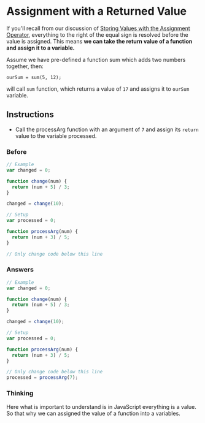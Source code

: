 # Assignment with a Returned Value

If you'll recall from our discussion of
[Storing Values with the Assignment Operator](https://www.freecodecamp.com/challenges/storing-values-with-the-assignment-operator),
everything to the right of the equal sign is resolved
before the value is assigned. This means **we can take the return value of
a function and assign it to a variable.**

Assume we have pre-defined a function sum which adds two numbers
together, then:

`ourSum = sum(5, 12);`

will call `sum` function, which returns a value of `17` and
assigns it to `ourSum` variable.

## Instructions
 - Call the processArg function with an argument of `7` and assign its `return` value to
 the variable processed.

### Before

```javascript
// Example
var changed = 0;

function change(num) {
  return (num + 5) / 3;
}

changed = change(10);

// Setup
var processed = 0;

function processArg(num) {
  return (num + 3) / 5;
}

// Only change code below this line
```

### Answers

```javascript
// Example
var changed = 0;

function change(num) {
  return (num + 5) / 3;
}

changed = change(10);

// Setup
var processed = 0;

function processArg(num) {
  return (num + 3) / 5;
}

// Only change code below this line
processed = processArg(7);
```

### Thinking

Here what is important to understand is in JavaScript everything is a value.
So that why we can assigned the value of a function into a variables.
